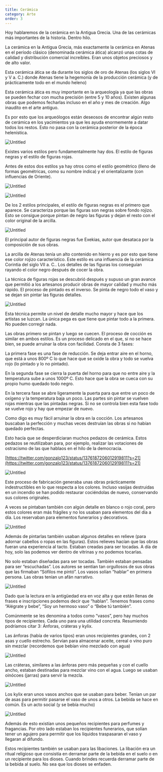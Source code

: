 ```yaml
---
title: Cerámica
category: Arte
order: 3
---
```


Hoy hablaremos de la cerámica en la Antigua Grecia. Una de las cerámicas más importantes de la historia. Dentro hilo.

La cerámica en la Antigua Grecia, más exactamente la cerámica en Atenas en el período clásico (denominada cerámica ática) alcanzó unas cotas de calidad y distribución comercial increíbles. Eran unos objetos preciosos y de alto valor.

Esta cerámica ática se da durante los siglos de oro de Atenas (los siglos VI y V a. C.) donde Atenas tiene la hegemonía de la producción cerámica (y de prácticamente todo en el mundo heleno)

Esta cerámica ática es muy importante en la arqueología ya que las obras se pueden fechar con mucha precisión (entre 5 y 10 años). Existen algunas obras que podemos fecharlas incluso en el año y mes de creación. Algo inaudito en el arte antiguo.

Es por esto que los arqueólogos están deseosos de encontrar algún resto de cerámica en los yacimientos ya que les ayuda enormemente a datar todos los restos. Esto no pasa con la cerámica posterior de la época helenística.

![Untitled]({{site.baseurl}}/images/Cera%CC%81mica%20f3abd4f996fb454998f9fb5a18cfa1e7/Vaso_Francois__Comentario_y_analisis_.png)

Existes varios estilos pero fundamentalmente hay dos. El estilo de figuras negras y el estilo de figuras rojas.

Antes de estos dos estilos ya hay otros como el estilo geométrico (lleno de formas geométricas, como su nombre indica) y el orientalizante (con influencias de Oriente).

![Untitled]({{site.baseurl}}/images/Cera%CC%81mica%20f3abd4f996fb454998f9fb5a18cfa1e7/Cursor_y_Jug_740_BC_Staatliche_Antikensammlungen_-_Ceramica_griega_-_Wikipedia__la_enciclopedia_libre.png)

![Untitled]({{site.baseurl}}/images/Cera%CC%81mica%20f3abd4f996fb454998f9fb5a18cfa1e7/Periodo_orientalizante_del_Arte_Griego.png)

De los 2 estilos principales, el estilo de figuras negras es el primero que aparece. Se caracteriza porque las figuras son negras sobre fondo rojizo. Esto se consigue porque pintan de negro las figuras y dejan el resto con el color original de la arcilla.

![Untitled]({{site.baseurl}}/images/Cera%CC%81mica%20f3abd4f996fb454998f9fb5a18cfa1e7/forma_es_vacio__vacio_es_forma__Ceramica_Griega.png)

El principal autor de figuras negras fue Exekias, autor que desataca por la composición de sus obras.

La arcilla de Atenas tenía un alto contenido en hierro y es por esto que tiene ese color rojizo característico. Este estilo es una influencia de la cerámica Corintia del siglo VII a. C.. Los detalles de las figuras los conseguían rayando el color negro después de cocer la obra.

La técnica de figuras rojas se descubrió después y supuso un gran avance que permitió a los artesanos producir obras de mayor calidad y mucho más rápido. El proceso de pintado es el inverso. Se pinta de negro todo el vaso y se dejan sin pintar las figuras detalles.

![Untitled]({{site.baseurl}}/images/Cera%CC%81mica%20f3abd4f996fb454998f9fb5a18cfa1e7/por-que-los-griegos-pintaban-gente-roja-en-vasijas-negras-una-respuesta-inesperada_jpg__557418_.png)

Esta técnica permite un nivel de detalle mucho mayor y hace que los artistas se luzcan. La única  pega es que tiene que pintar todo a la primera. No pueden corregir nada.

Las obras primero se pintan y luego se cuecen. El proceso de cocción es similar en ambos estilos. Es un proceso delicado en el que, si no se hace bien, se puede arruinar la obra con facilidad. Consta de 3 fases:

La primera fase es una fase de reducción. Se deja entrar aire en el horno, que está a unos 800º C lo que hace que se oxide la obra y todo se vuelva rojo (lo pintado y lo no pintado).

En la segunda fase se cierra la puerta del horno para que no entre aire y la temperatura sube a unos 1000º C. Esto hace que la obra se cueca con su propio humo quedado todo negro.

En la tercera fase se abre ligeramente la puerta para que entre un poco de oxígeno y la temperatura baja un poco. Las partes sin pintar se vuelven rojas mientras que las pintadas negras. Si no se controla bien esta fase todo se vuelve rojo y hay que empezar de nuevo.

Como digo es muy fácil arruinar la obra en la cocción. Los artesanos buscaban la perfección y muchas veces destruían las obras si no habían quedado perfectas.

Esto hacía que se desperdiciaran muchos pedazos de cerámica. Estos pedazos se reutilizaban para, por ejemplo, realizar las votaciones de ostracismo de las que hablaos en el hilo de la democracia.

[https://twitter.com/gonzalo123/status/1376187206012919811?s=21](https://twitter.com/gonzalo123/status/1376187206012919811?s=21)

![Untitled]({{site.baseurl}}/images/Cera%CC%81mica%20f3abd4f996fb454998f9fb5a18cfa1e7/El_ostracismo__la_practica_del_destierro_en_la_antigua_Grecia.png)

Este proceso de fabricación generaba unas obras prácticamente indestructibles en lo que respecta a los colores. Incluso vasijas destruidas en un incendio se han podido restaurar cociéndolas de nuevo, conservando sus colores originales.

A veces se pintaban también con algún detalle en blanco o rojo coral, pero estos colores eran más frágiles y no los usaban para elementos del día a día. Los reservaban para elementos funerarios y decorativos.

![Untitled]({{site.baseurl}}/images/Cera%CC%81mica%20f3abd4f996fb454998f9fb5a18cfa1e7/ceramica_figuras_negras_-_Buscar_con_Google.png)

Además de pintarlas también usaban algunos detalles en relieve (para adornar cabellos o ropas en las figuras). Estos relieves hacían que las obras fueran una experiencia al tacto. Estaban creadas para ser tocadas. A día de hoy, solo las podemos ver dentro de vitrinas y no podemos tocarlas.

No solo estaban diseñadas para ser tocadas. También estaban pensadas para ser “escuchadas”. Los autores se sentían tan orgullosos de sus obras que las firmaban “Sófilos me pintó”. Los vasos solían “hablar” en primera persona. Las obras tenían un afán narrativo.

![Untitled]({{site.baseurl}}/images/Cera%CC%81mica%20f3abd4f996fb454998f9fb5a18cfa1e7/Sophilos_me_grafsen_inscription_Lebes_BM_1971_11-1_1_-_Sofilos_-_Wikipedia__la_enciclopedia_libre.png)

Dado que la lectura en la antigüedad era en voz alta y que están llenas de frases e inscripciones podemos decir que “hablan”.  Tenemos frases como “Alégrate y bebe”, “Soy un hermoso vaso” o “Bebe tú también”.

Comúnmente se les denomina a todos como “vasos”, pero hay muchos tipos de recipientes. Cada uno para una utilidad concreta. Resumiendo podríamos citar 3: Ánforas, cráteras y kylix.

Las ánforas (había de varios tipos) eran unos recipientes grandes, con 2 asas y cuello estrecho. Servían para almacenar aceite, cereal o vino puro sin mezclar (recordemos que bebían vino mezclado con agua)

![Untitled]({{site.baseurl}}/images/Cera%CC%81mica%20f3abd4f996fb454998f9fb5a18cfa1e7/anfora_atica_-_Buscar_con_Google.png)

Las cráteras, similares a las ánforas pero más pequeñas y con el cuello ancho, estaban destinadas para mezclar vino con el agua. Luego se usaban oinócoes (jarras) para servir la mezcla. 

![Untitled]({{site.baseurl}}/images/Cera%CC%81mica%20f3abd4f996fb454998f9fb5a18cfa1e7/GRC08516_jpg__710720_.png)

Los kylix eran unos vasos anchos que se usaban para beber. Tenían un par de asas para permitir pasarse el vaso de unos a otros. La bebida se hace en común. Es un acto social (y se bebía mucho)

![Untitled]({{site.baseurl}}/images/Cera%CC%81mica%20f3abd4f996fb454998f9fb5a18cfa1e7/5ee4edad8900d_01_jpg__800600_.png)

Además de esto existían unos pequeños recipientes para perfumes y fragancias. Por otro lado estaban los recipientes funerarios, que solían tener un agujero para permitir que los líquidos traspasaran el vaso y llegaran al difundo.

Estos recipientes también se usaban para las libaciones. La libación era un ritual religioso que consistía en derramar parte de la bebida en el suelo o en un recipiente para los dioses. Cuando brindes recuerda derramar parte de la bebida al suelo. No sea que los dioses se enfaden.
